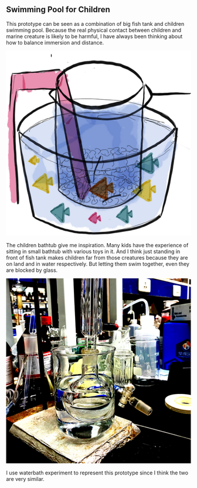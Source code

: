 ## Swimming Pool for Children

This prototype can be seen as a combination of big fish tank and children swimming pool. Because the real physical contact between children and marine creature is likely to be harmful, I have always been thinking about how to balance immersion and distance. 

![pool-sketch](pool.jpg)

The children bathtub give me inspiration. Many kids have the experience of sitting in small bathtub with various toys in it. And I think just standing in front of fish tank makes children far from those creatures because they are on land and in water respectively. But letting them swim together, even they are blocked by glass. 

![pool](pool_sketch.jpg)

I use waterbath experiment to represent this prototype since I think the two are very similar.
